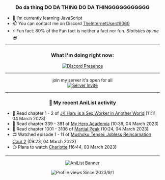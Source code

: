 <div align="center">

### Do da thing DO DA THING DO DA THINGGGGGGGGGGG
</div>

- 🌱 I’m currently learning JavaScript
- 📫 You can contact me on Discord [TheInternetUser#9060](https://discord.com/users/534117072796385300)
- ⚡ Fun fact: 80% of the Fun fact is neither a fact nor fun. _Statistics by me 😎_
<hr>

<div align="center">

### What I'm doing right now:
[![Discord Presence](https://lanyard.cnrad.dev/api/534117072796385300)](https://discord.com/users/534117072796385300)
<hr>

join my server it's open for all <br>
[![Server Invite](https://invidget.switchblade.xyz/bfYgVHxrSs)](https://discord.gg/bfYgVHxrSs)

<hr>
  
### 🌸 My recent AniList activity

</div>

<!-- ANILIST_ACTIVITY:start -->

-   📖 Read chapter 1 - 2 of [JK Haru is a Sex Worker in Another World](https://anilist.co/manga/110175) (11:11, 04 March 2023)
-   📖 Read chapter 339 - 381 of [My Hero Academia](https://anilist.co/manga/85486) (10:36, 04 March 2023)
-   📖 Read chapter 1001 - 3106 of [Martial Peak](https://anilist.co/manga/104494) (10:24, 04 March 2023)
-   📺 Watched episode 1 - 11 of [Mushoku Tensei: Jobless Reincarnation Cour 2](https://anilist.co/anime/127720) (09:23, 04 March 2023)
-   📺 Plans to watch [Charlotte](https://anilist.co/anime/20997) (16:44, 03 March 2023)

<!-- ANILIST_ACTIVITY:end -->
<hr>

<div align="center">

[![AniList Banner](https://img.anili.st/User/929966)](https://anilist.co/user/TheInternetUser)

![Profile views](https://gpvc.arturio.dev/TheInternetUse7) Since 2023/9/1

</div>
